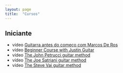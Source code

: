 ```yaml
---
layout: page
title:  "Cursos"
---
```


## Iniciante

* <span class="badge badge-primary">vídeo</span> [Guitarra antes do começo com Marcos De Ros](de-ros/guitarra-antes-do-comeco/)
* <span class="badge badge-primary">vídeo</span> [Beginner Course with Justin Guitar](justin-guitar/beginner/)
* <span class="badge badge-primary">vídeo</span> [The John Petrucci guitar method](john-petrucci/)
* <span class="badge badge-primary">vídeo</span> [The Joe Satriani guitar method](joe-satriani/)
* <span class="badge badge-primary">vídeo</span> [The Steve Vai guitar method](steve-vai/)
